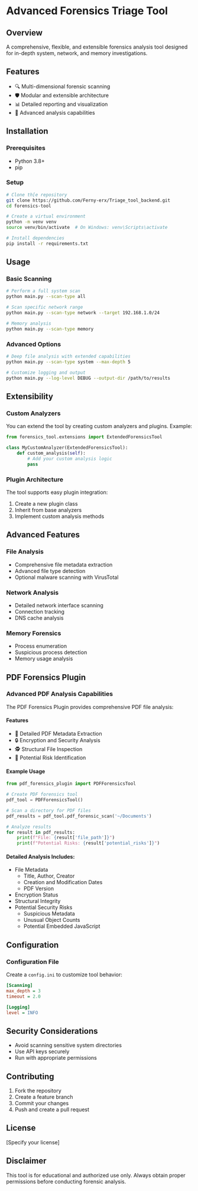 # Advanced Forensics Triage Tool

## Overview
A comprehensive, flexible, and extensible forensics analysis tool designed for in-depth system, network, and memory investigations.

## Features
- 🔍 Multi-dimensional forensic scanning
- 🛡️ Modular and extensible architecture
- 📊 Detailed reporting and visualization
- 🚀 Advanced analysis capabilities

## Installation

### Prerequisites
- Python 3.8+
- pip

### Setup
```bash
# Clone th[e repository
git clone https://github.com/Ferny-erx/Triage_tool_backend.git
cd forensics-tool

# Create a virtual environment
python -m venv venv
source venv/bin/activate  # On Windows: venv\Scripts\activate

# Install dependencies
pip install -r requirements.txt
```

## Usage

### Basic Scanning
```bash
# Perform a full system scan
python main.py --scan-type all

# Scan specific network range
python main.py --scan-type network --target 192.168.1.0/24

# Memory analysis
python main.py --scan-type memory
```

### Advanced Options
```bash
# Deep file analysis with extended capabilities
python main.py --scan-type system --max-depth 5

# Customize logging and output
python main.py --log-level DEBUG --output-dir /path/to/results
```

## Extensibility

### Custom Analyzers
You can extend the tool by creating custom analyzers and plugins. Example:

```python
from forensics_tool.extensions import ExtendedForensicsTool

class MyCustomAnalyzer(ExtendedForensicsTool):
    def custom_analysis(self):
        # Add your custom analysis logic
        pass
```

### Plugin Architecture
The tool supports easy plugin integration:
1. Create a new plugin class
2. Inherit from base analyzers
3. Implement custom analysis methods

## Advanced Features

### File Analysis
- Comprehensive file metadata extraction
- Advanced file type detection
- Optional malware scanning with VirusTotal

### Network Analysis
- Detailed network interface scanning
- Connection tracking
- DNS cache analysis

### Memory Forensics
- Process enumeration
- Suspicious process detection
- Memory usage analysis

## PDF Forensics Plugin

### Advanced PDF Analysis Capabilities

The PDF Forensics Plugin provides comprehensive PDF file analysis:

#### Features
- 📄 Detailed PDF Metadata Extraction
- 🔒 Encryption and Security Analysis
- 🕵️ Structural File Inspection
- 🚨 Potential Risk Identification

#### Example Usage
```python
from pdf_forensics_plugin import PDFForensicsTool

# Create PDF forensics tool
pdf_tool = PDFForensicsTool()

# Scan a directory for PDF files
pdf_results = pdf_tool.pdf_forensic_scan('~/Documents')

# Analyze results
for result in pdf_results:
    print(f"File: {result['file_path']}")
    print(f"Potential Risks: {result['potential_risks']}")
```

#### Detailed Analysis Includes:
- File Metadata
  - Title, Author, Creator
  - Creation and Modification Dates
  - PDF Version
- Encryption Status
- Structural Integrity
- Potential Security Risks
  - Suspicious Metadata
  - Unusual Object Counts
  - Potential Embedded JavaScript

## Configuration

### Configuration File
Create a `config.ini` to customize tool behavior:
```ini
[Scanning]
max_depth = 3
timeout = 2.0

[Logging]
level = INFO
```

## Security Considerations
- Avoid scanning sensitive system directories
- Use API keys securely
- Run with appropriate permissions

## Contributing
1. Fork the repository
2. Create a feature branch
3. Commit your changes
4. Push and create a pull request

## License
[Specify your license]

## Disclaimer
This tool is for educational and authorized use only. Always obtain proper permissions before conducting forensic analysis.
